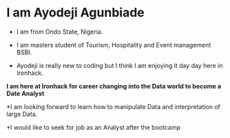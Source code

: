# I am Ayodeji Agunbiade


* I am from Ondo State, Nigeria.

* I am masters student of Tourism, Hospitality and Event management BSBI.
* Ayodeji is really new to coding but I think I am enjoying it day day here in Ironhack.

**I am here at Ironhack for career changing into the Data world to become a Date Analyst**

*I am looking forward to learn how to manipulate Data and interpretation of large Data.

*I would like to seek for job as an Analyst after the bootcamp
